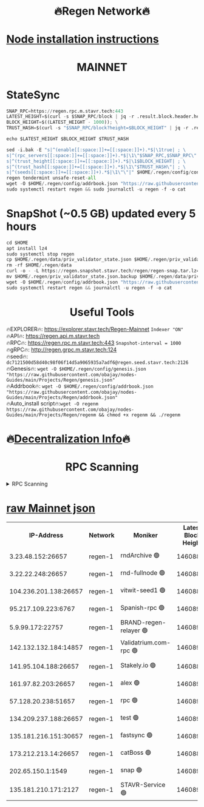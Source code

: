 <h1 align="center"> 🔥Regen Network🔥</h1>

[Node installation instructions](https://github.com/obajay/nodes-Guides/tree/main/Projects/Regen)
=
<h1 align="center"> MAINNET</h1>

# StateSync
```python
SNAP_RPC=https://regen.rpc.m.stavr.tech:443
LATEST_HEIGHT=$(curl -s $SNAP_RPC/block | jq -r .result.block.header.height); \
BLOCK_HEIGHT=$((LATEST_HEIGHT - 1000)); \
TRUST_HASH=$(curl -s "$SNAP_RPC/block?height=$BLOCK_HEIGHT" | jq -r .result.block_id.hash)

echo $LATEST_HEIGHT $BLOCK_HEIGHT $TRUST_HASH

sed -i.bak -E "s|^(enable[[:space:]]+=[[:space:]]+).*$|\1true| ; \
s|^(rpc_servers[[:space:]]+=[[:space:]]+).*$|\1\"$SNAP_RPC,$SNAP_RPC\"| ; \
s|^(trust_height[[:space:]]+=[[:space:]]+).*$|\1$BLOCK_HEIGHT| ; \
s|^(trust_hash[[:space:]]+=[[:space:]]+).*$|\1\"$TRUST_HASH\"| ; \
s|^(seeds[[:space:]]+=[[:space:]]+).*$|\1\"\"|" $HOME/.regen/config/config.toml
regen tendermint unsafe-reset-all
wget -O $HOME/.regen/config/addrbook.json "https://raw.githubusercontent.com/obajay/nodes-Guides/main/Projects/Regen/addrbook.json"
sudo systemctl restart regen && sudo journalctl -u regen -f -o cat
```
# SnapShot (~0.5 GB) updated every 5 hours
```python
cd $HOME
apt install lz4
sudo systemctl stop regen
cp $HOME/.regen/data/priv_validator_state.json $HOME/.regen/priv_validator_state.json.backup
rm -rf $HOME/.regen/data
curl -o - -L https://regen.snapshot.stavr.tech/regen/regen-snap.tar.lz4 | lz4 -c -d - | tar -x -C $HOME/.regen --strip-components 2
mv $HOME/.regen/priv_validator_state.json.backup $HOME/.regen/data/priv_validator_state.json
wget -O $HOME/.regen/config/addrbook.json "https://raw.githubusercontent.com/obajay/nodes-Guides/main/Projects/Regen/addrbook.json"
sudo systemctl restart regen && journalctl -u regen -f -o cat
```

 <h1 align="center"> Useful Tools</h1>

🔥EXPLORER🔥:     https://explorer.stavr.tech/Regen-Mainnet        `Indexer "ON"` \
🔥API🔥:          https://regen.api.m.stavr.tech \
🔥RPC🔥:          https://regen.rpc.m.stavr.tech:443              `Snapshot-interval = 1000` \
🔥gRPC🔥:         http://regen.grpc.m.stavr.tech:124 \
🔥seed🔥:      `dc7121500d58d40c98f06f14d5a9065935a7adf6@regen.seed.stavr.tech:2126` \
🔥Genesis🔥:   `wget -O $HOME/.regen/config/genesis.json "https://raw.githubusercontent.com/obajay/nodes-Guides/main/Projects/Regen/genesis.json"` \
🔥Addrbook🔥:  `wget -O $HOME/.regen/config/addrbook.json "https://raw.githubusercontent.com/obajay/nodes-Guides/main/Projects/Regen/addrbook.json"` \
🔥Auto_install script🔥:`wget -O regenm https://raw.githubusercontent.com/obajay/nodes-Guides/main/Projects/Regen/regenm && chmod +x regenm && ./regenm`

🔥[Decentralization Info](https://github.com/obajay/StateSync-snapshots/tree/main/Projects/Regen/Decentralization)🔥
=
<h1 align="center"> RPC Scanning</h1>

<details>
<summary>RPC Scanning</summary>

<h2 align="center"> We scan nodes in real time every 4 hours. And we provide the final result of RPC endpoints.
We cannot influence the operation of these nodes in any way. </h2>


```python
If Voting Power is higher than 0 --> then the Node is a validator of the network and may be subject to attack and be a potential threat to the chain.
```
```python
We marked such validators with a red symbol
```

</details>

[raw Mainnet json](https://rpc-check.regenm.stavr.tech/regenm/rpc-regenm-result.json)
=


<table><tr><th>IP-Address</th><th>Network</th><th>Moniker</th><th>Latest Block Height</th><th>Earliest Block Height</th><th>Catching Up</th><th>Tx Index</th><th>Voting Power</th><th>Scan Time</th></tr><tr><td>3.23.48.152:26657</td><td>regen-1</td><td>rndArchive 🟢</td><td>14608899</td><td>1</td><td>False</td><td>on</td><td>0</td><td>2024-02-08T20:42:53.474854518UTC</td></tr><tr><td>3.22.22.248:26657</td><td>regen-1</td><td>rnd-fullnode 🟢</td><td>14608898</td><td>4134001</td><td>False</td><td>on</td><td>0</td><td>2024-02-08T20:42:50.727062346UTC</td></tr><tr><td>104.236.201.138:26657</td><td>regen-1</td><td>vitwit-seed1 🟢</td><td>14608893</td><td>8943001</td><td>False</td><td>on</td><td>0</td><td>2024-02-08T20:42:22.851042610UTC</td></tr><tr><td>95.217.109.223:6767</td><td>regen-1</td><td>Spanish-rpc 🟢</td><td>14608902</td><td>10068001</td><td>False</td><td>on</td><td>0</td><td>2024-02-08T20:43:12.006595482UTC</td></tr><tr><td>5.9.99.172:22757</td><td>regen-1</td><td>BRAND-regen-relayer 🟢</td><td>14608902</td><td>10782501</td><td>False</td><td>on</td><td>0</td><td>2024-02-08T20:43:12.553538457UTC</td></tr><tr><td>142.132.132.184:14857</td><td>regen-1</td><td>Validatrium.com-rpc 🟢</td><td>14608902</td><td>11175001</td><td>False</td><td>on</td><td>0</td><td>2024-02-08T20:43:12.263080668UTC</td></tr><tr><td>141.95.104.188:26657</td><td>regen-1</td><td>Stakely.io 🟢</td><td>14608897</td><td>13442501</td><td>False</td><td>on</td><td>0</td><td>2024-02-08T20:42:41.743318507UTC</td></tr><tr><td>161.97.82.203:26657</td><td>regen-1</td><td>alex 🟢</td><td>14608900</td><td>13992001</td><td>False</td><td>on</td><td>0</td><td>2024-02-08T20:42:58.996027231UTC</td></tr><tr><td>57.128.20.238:51657</td><td>regen-1</td><td>rpc 🟢</td><td>14608901</td><td>13992001</td><td>False</td><td>on</td><td>0</td><td>2024-02-08T20:43:05.453527726UTC</td></tr><tr><td>134.209.237.188:26657</td><td>regen-1</td><td>test 🟢</td><td>14608904</td><td>13992001</td><td>False</td><td>on</td><td>0</td><td>2024-02-08T20:43:23.143324518UTC</td></tr><tr><td>135.181.216.151:30657</td><td>regen-1</td><td>fastsync 🟢</td><td>14608900</td><td>14457001</td><td>False</td><td>off</td><td>0</td><td>2024-02-08T20:42:58.543119385UTC</td></tr><tr><td>173.212.213.14:26657</td><td>regen-1</td><td>catBoss 🟢</td><td>14608899</td><td>14577001</td><td>False</td><td>on</td><td>0</td><td>2024-02-08T20:42:53.808124197UTC</td></tr><tr><td>202.65.150.1:1549</td><td>regen-1</td><td>snap 🟢</td><td>14608910</td><td>14597231</td><td>False</td><td>on</td><td>0</td><td>2024-02-08T20:43:57.315592733UTC</td></tr><tr><td>135.181.210.171:2127</td><td>regen-1</td><td>STAVR-Service 🟢</td><td>14608906</td><td>14606001</td><td>False</td><td>on</td><td>0</td><td>2024-02-08T20:43:37.893726271UTC</td></tr></table>